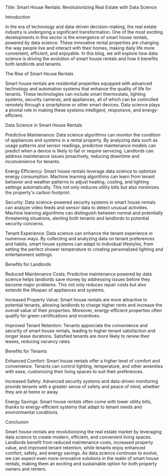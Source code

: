Title: Smart House Rentals: Revolutionizing Real Estate with Data Science

Introduction

In the era of technology and data-driven decision-making, the real estate industry is undergoing a significant transformation. One of the most exciting developments in this sector is the emergence of smart house rentals, powered by data science. These innovative rental properties are changing the way people live and interact with their homes, making daily life more convenient, efficient, and enjoyable. In this blog, we will explore how data science is driving the evolution of smart house rentals and how it benefits both landlords and tenants.

The Rise of Smart House Rentals

Smart house rentals are residential properties equipped with advanced technology and automation systems that enhance the quality of life for tenants. These technologies can include smart thermostats, lighting systems, security cameras, and appliances, all of which can be controlled remotely through a smartphone or other smart devices. Data science plays a pivotal role in making these systems intelligent, responsive, and energy-efficient.

Data Science in Smart House Rentals

Predictive Maintenance:
Data science algorithms can monitor the condition of appliances and systems in a rental property. By analyzing data such as usage patterns and sensor readings, predictive maintenance models can predict when a device is likely to fail or require servicing. Landlords can address maintenance issues proactively, reducing downtime and inconvenience for tenants.

Energy Efficiency:
Smart house rentals leverage data science to optimize energy consumption. Machine learning algorithms can learn from tenant behavior and weather patterns to adjust heating, cooling, and lighting settings automatically. This not only reduces utility bills but also minimizes the property's carbon footprint.

Security:
Data science-powered security systems in smart house rentals can analyze video feeds and sensor data to detect unusual activities. Machine learning algorithms can distinguish between normal and potentially threatening situations, alerting both tenants and landlords to potential security concerns.

Tenant Experience:
Data science can enhance the tenant experience in numerous ways. By collecting and analyzing data on tenant preferences and habits, smart house systems can adapt to individual lifestyles, from setting the perfect shower temperature to creating personalized lighting and entertainment settings.

Benefits for Landlords

Reduced Maintenance Costs:
Predictive maintenance powered by data science helps landlords save money by addressing issues before they become major problems. This not only reduces repair costs but also extends the lifespan of appliances and systems.

Increased Property Value:
Smart house rentals are more attractive to potential tenants, allowing landlords to charge higher rents and increase the overall value of their properties. Moreover, energy-efficient properties often qualify for green certifications and incentives.

Improved Tenant Retention:
Tenants appreciate the convenience and security of smart house rentals, leading to higher tenant satisfaction and longer lease durations. Satisfied tenants are more likely to renew their leases, reducing vacancy rates.

Benefits for Tenants

Enhanced Comfort:
Smart house rentals offer a higher level of comfort and convenience. Tenants can control lighting, temperature, and other amenities with ease, customizing their living spaces to suit their preferences.

Increased Safety:
Advanced security systems and data-driven monitoring provide tenants with a greater sense of safety and peace of mind, whether they are at home or away.

Energy Savings:
Smart house rentals often come with lower utility bills, thanks to energy-efficient systems that adapt to tenant needs and environmental conditions.

Conclusion

Smart house rentals are revolutionizing the real estate market by leveraging data science to create modern, efficient, and convenient living spaces. Landlords benefit from reduced maintenance costs, increased property value, and improved tenant retention, while tenants enjoy enhanced comfort, safety, and energy savings. As data science continues to evolve, we can expect even more innovative solutions in the realm of smart house rentals, making them an exciting and sustainable option for both property owners and renters.
